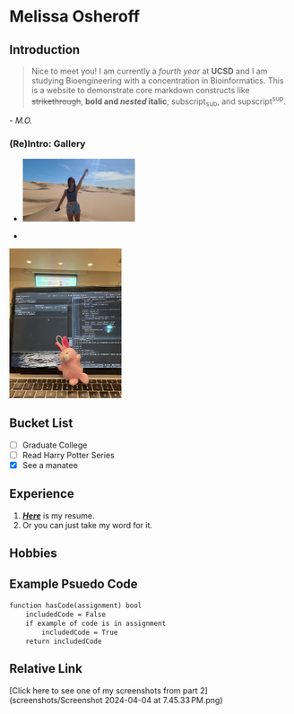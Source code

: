 # Melissa Osheroff
## Introduction
> Nice to meet you! I am currently a *fourth year* at **UCSD** and I am studying Bioengineering with a concentration in Bioinformatics. This is a website to demonstrate core markdown constructs like ~~strikethrough~~, **bold and *nested* italic**, subscript<sub>sub</sub>, and supscript<sup>sup</sup>. </br>

\- *M.O.*

### (Re)Intro: Gallery
- <picture>
  <img alt="Me" src="PHOTO-2024-03-29-15-04-41 (1).jpg" width="200">
</picture>

- <picture>
 <img alt="bunny" src="70423336282__DE581140-A682-4ED2-9A68-5F70BB2B5070.jpg" width="200">
</picture>

## Bucket List
- [ ] Graduate College
- [ ] Read Harry Potter Series
- [x] See a manatee

## Experience 
1. [***Here***](https://drive.google.com/file/d/1C4S_4A7KjHSumRafDZuZHzzaKnhjhFov/view?usp=drive_link) is my resume.
2. Or you can just take my word for it.
## Hobbies

## Example Psuedo Code
```
function hasCode(assignment) bool
    includedCode = False
    if example of code is in assignment
        includedCode = True
    return includedCode
```
## Relative Link
[Click here to see one of my screenshots from part 2](screenshots/Screenshot 2024-04-04 at 7.45.33 PM.png)
